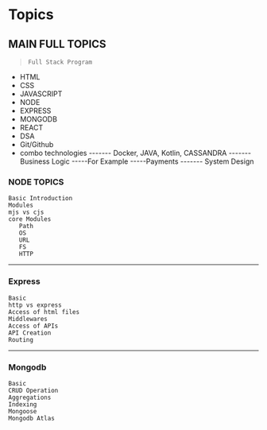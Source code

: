 # Topics

## MAIN FULL TOPICS

>     Full Stack Program

- HTML
- CSS
- JAVASCRIPT
- NODE
- EXPRESS
- MONGODB
- REACT
- DSA
- Git/Github
- combo technologies ------- Docker, JAVA, Kotlin, CASSANDRA
                     ------- Business Logic -----For Example -----Payments
                     ------- System Design

### NODE TOPICS

    Basic Introduction
    Modules
    mjs vs cjs
    core Modules
       Path
       OS
       URL
       FS
       HTTP
---

### Express

    Basic
    http vs express
    Access of html files
    Middlewares
    Access of APIs
    API Creation
    Routing
---

### Mongodb

    Basic
    CRUD Operation
    Aggregations
    Indexing
    Mongoose
    Mongodb Atlas
